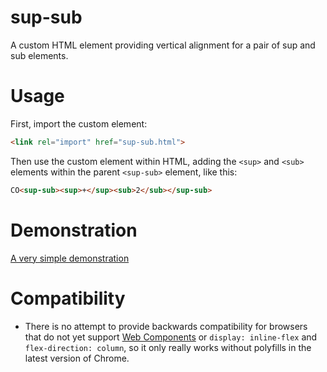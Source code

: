 # sup-sub

A custom HTML element providing vertical alignment for a pair of sup and sub elements.

# Usage

First, import the custom element:

```html
<link rel="import" href="sup-sub.html">
```

Then use the custom element within HTML, adding the `<sup>` and `<sub>` elements within the parent `<sup-sub>` element, like this:

```html
CO<sup-sub><sup>+</sup><sub>2</sub></sup-sub>
```

# Demonstration

[A very simple demonstration](http://git.macropus.org/sup-sub/demo.html)

# Compatibility

* There is no attempt to provide backwards compatibility for browsers that do not yet support [Web Components](http://webcomponents.org/) or `display: inline-flex` and `flex-direction: column`, so it only really works without polyfills in the latest version of Chrome.


